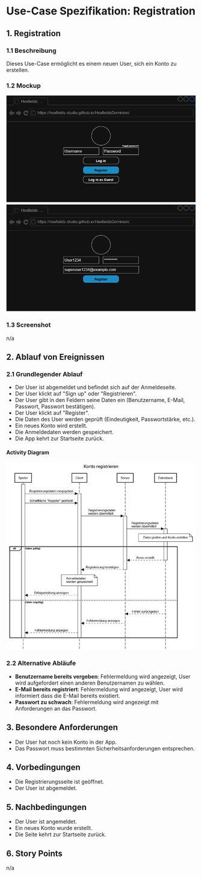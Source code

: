 # Use-Case Spezifikation: Registration

## 1. Registration

### 1.1 Beschreibung

Dieses Use-Case ermöglicht es einem neuen User, sich ein Konto zu erstellen.

### 1.2 Mockup

![registration_mockup](./registration_mockup.drawio.png "registration_mockup")

### 1.3 Screenshot

n/a

## 2. Ablauf von Ereignissen

### 2.1 Grundlegender Ablauf

- Der User ist abgemeldet und befindet sich auf der Anmeldeseite.
- Der User klickt auf "Sign up" oder "Registrieren".
- Der User gibt in den Feldern seine Daten ein (Benutzername, E-Mail, Passwort, Passwort bestätigen).
- Der User klickt auf "Register".
- Die Daten des User werden geprüft (Eindeutigkeit, Passwortstärke, etc.).
- Ein neues Konto wird erstellt.
- Die Anmeldedaten werden gespeichert.
- Die App kehrt zur Startseite zurück.

#### Activity Diagram

![registration_activity](./registration_activity.png "registration_activity")

### 2.2 Alternative Abläufe

- **Benutzername bereits vergeben**: Fehlermeldung wird angezeigt, User wird aufgefordert einen anderen Benutzernamen zu wählen.
- **E-Mail bereits registriert**: Fehlermeldung wird angezeigt, User wird informiert dass die E-Mail bereits existiert.
- **Passwort zu schwach**: Fehlermeldung wird angezeigt mit Anforderungen an das Passwort.

## 3. Besondere Anforderungen

- Der User hat noch kein Konto in der App.
- Das Passwort muss bestimmten Sicherheitsanforderungen entsprechen.

## 4. Vorbedingungen

- Die Registrierungsseite ist geöffnet.
- Der User ist abgemeldet.

## 5. Nachbedingungen

- Der User ist angemeldet.
- Ein neues Konto wurde erstellt.
- Die Seite kehrt zur Startseite zurück.

## 6. Story Points

n/a
